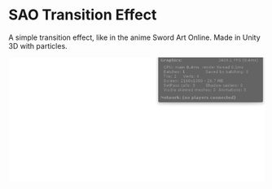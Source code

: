 # SAO Transition Effect
A simple transition effect, like in the anime Sword Art Online. Made in Unity 3D with particles.

![Demo](DemoFPS.gif)
